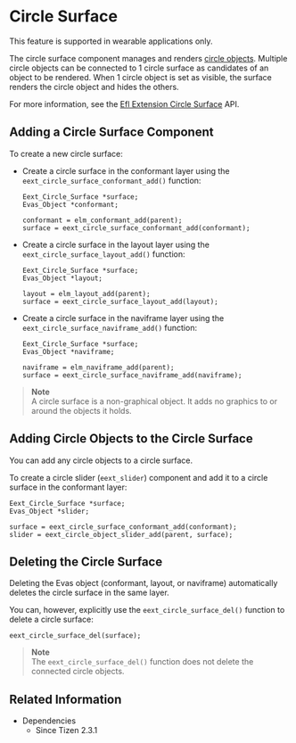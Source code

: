 # Circle Surface

This feature is supported in wearable applications only.

The circle surface component manages and renders [circle objects](component-circle-object.md). Multiple circle objects can be connected to 1 circle surface as candidates of an object to be rendered. When 1 circle object is set as visible, the surface renders the circle object and hides the others.

For more information, see the [Efl Extension Circle Surface](../../../../api/wearable/latest/group__CAPI__EFL__EXTENSION__CIRCLE__SURFACE__MODULE.html) API.

## Adding a Circle Surface Component

To create a new circle surface:

- Create a circle surface in the conformant layer using the `eext_circle_surface_conformant_add()` function:

  ```
  Eext_Circle_Surface *surface;
  Evas_Object *conformant;

  conformant = elm_conformant_add(parent);
  surface = eext_circle_surface_conformant_add(conformant);
  ```

- Create a circle surface in the layout layer using the `eext_circle_surface_layout_add()` function:

  ```
  Eext_Circle_Surface *surface;
  Evas_Object *layout;

  layout = elm_layout_add(parent);
  surface = eext_circle_surface_layout_add(layout);
  ```

- Create a circle surface in the naviframe layer using the `eext_circle_surface_naviframe_add()` function:

  ```
  Eext_Circle_Surface *surface;
  Evas_Object *naviframe;

  naviframe = elm_naviframe_add(parent);
  surface = eext_circle_surface_naviframe_add(naviframe);
  ```

> **Note**  
> A circle surface is a non-graphical object. It adds no graphics to or around the objects it holds.

## Adding Circle Objects to the Circle Surface

You can add any circle objects to a circle surface.

To create a circle slider (`eext_slider`) component and add it to a circle surface in the conformant layer:

```
Eext_Circle_Surface *surface;
Evas_Object *slider;

surface = eext_circle_surface_conformant_add(conformant);
slider = eext_circle_object_slider_add(parent, surface);
```

## Deleting the Circle Surface

Deleting the Evas object (conformant, layout, or naviframe) automatically deletes the circle surface in the same layer.

You can, however, explicitly use the `eext_circle_surface_del()` function to delete a circle surface:

```
eext_circle_surface_del(surface);
```

> **Note**    
> The `eext_circle_surface_del()` function does not delete the connected circle objects.

## Related Information
- Dependencies
  - Since Tizen 2.3.1

